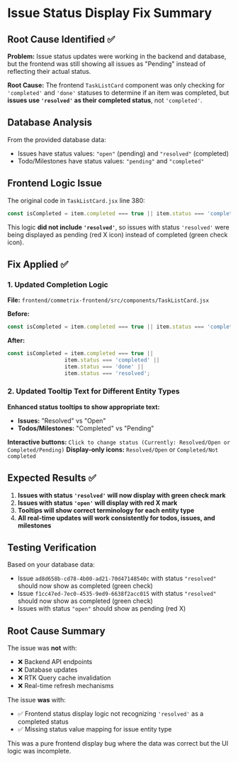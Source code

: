 # Issue Status Display Fix Summary

## Root Cause Identified ✅

**Problem:** Issue status updates were working in the backend and database, but the frontend was still showing all issues as "Pending" instead of reflecting their actual status.

**Root Cause:** The frontend `TaskListCard` component was only checking for `'completed'` and `'done'` statuses to determine if an item was completed, but **issues use `'resolved'` as their completed status**, not `'completed'`.

## Database Analysis
From the provided database data:
- Issues have status values: `"open"` (pending) and `"resolved"` (completed)
- Todo/Milestones have status values: `"pending"` and `"completed"`

## Frontend Logic Issue
The original code in `TaskListCard.jsx` line 380:
```javascript
const isCompleted = item.completed === true || item.status === 'completed' || item.status === 'done';
```

This logic **did not include `'resolved'`**, so issues with status `'resolved'` were being displayed as pending (red X icon) instead of completed (green check icon).

## Fix Applied ✅

### 1. Updated Completion Logic
**File:** `frontend/commetrix-frontend/src/components/TaskListCard.jsx`

**Before:**
```javascript
const isCompleted = item.completed === true || item.status === 'completed' || item.status === 'done';
```

**After:**
```javascript
const isCompleted = item.completed === true || 
                  item.status === 'completed' || 
                  item.status === 'done' || 
                  item.status === 'resolved';
```

### 2. Updated Tooltip Text for Different Entity Types
**Enhanced status tooltips to show appropriate text:**
- **Issues:** "Resolved" vs "Open"
- **Todos/Milestones:** "Completed" vs "Pending"

**Interactive buttons:** `Click to change status (Currently: Resolved/Open or Completed/Pending)`
**Display-only icons:** `Resolved/Open` or `Completed/Not completed`

## Expected Results ✅

1. **Issues with status `'resolved'` will now display with green check mark**
2. **Issues with status `'open'` will display with red X mark**
3. **Tooltips will show correct terminology for each entity type**
4. **All real-time updates will work consistently for todos, issues, and milestones**

## Testing Verification

Based on your database data:
- Issue `ad8d658b-cd78-4b00-ad21-70d47148540c` with status `"resolved"` should now show as completed (green check)
- Issue `f1cc47ed-7ec0-4535-9ed9-6638f2acc015` with status `"resolved"` should now show as completed (green check)
- Issues with status `"open"` should show as pending (red X)

## Root Cause Summary
The issue was **not** with:
- ❌ Backend API endpoints
- ❌ Database updates  
- ❌ RTK Query cache invalidation
- ❌ Real-time refresh mechanisms

The issue **was** with:
- ✅ Frontend status display logic not recognizing `'resolved'` as a completed status
- ✅ Missing status value mapping for issue entity type

This was a pure frontend display bug where the data was correct but the UI logic was incomplete.
